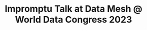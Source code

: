 ---
title: Impromptu Talk at Data Mesh @ World Data Congress 2023
description: >
    How did I come to find myself on a stage, talking about data? How does anything ever happen, really?
place: World Data Congress 2023, Prague, Czech Republic
pubDate: "2023-03-07"
heroImage: ./images/2023-03_wdc_simon_podhajsky.jpg
---